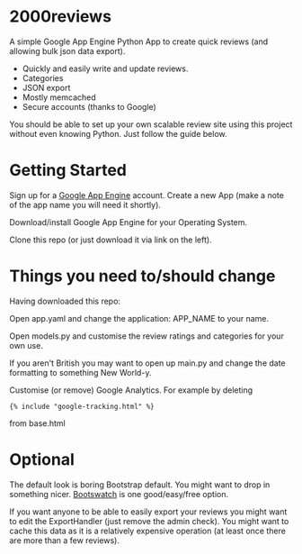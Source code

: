 # 2000reviews

A simple Google App Engine Python App to create quick reviews (and allowing bulk json data export).

* Quickly and easily write and update reviews.
* Categories
* JSON export
* Mostly memcached
* Secure accounts (thanks to Google)

You should be able to set up your own scalable review site using this project without even knowing Python. Just follow the guide below.

# Getting Started

Sign up for a [Google App Engine](http://appengine.google.com) account. Create a new App (make a note of the app name you will need it shortly).

Download/install Google App Engine for your Operating System.

Clone this repo (or just download it via link on the left).

# Things you need to/should change

Having downloaded this repo:

Open app.yaml and change the application: APP_NAME to your name.

Open models.py and customise the review ratings and categories for your own use.

If you aren't British you may want to open up main.py and change the date formatting to something New World-y.

Customise (or remove) Google Analytics. For example by deleting

`{% include "google-tracking.html" %}`

from base.html

# Optional

The default look is boring Bootstrap default. You might want to drop in something nicer. [Bootswatch](http://bootswatch.com/) is one good/easy/free option.

If you want anyone to be able to easily export your reviews you might want to edit the ExportHandler (just remove the admin check). You might want to cache this data as it is a relatively expensive operation (at least once there are more than a few reviews).
